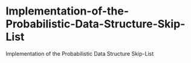 # Implementation-of-the-Probabilistic-Data-Structure-Skip-List
Implementation of the Probabilistic Data Structure Skip-List
